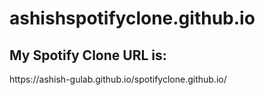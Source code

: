 # ashishspotifyclone.github.io
<h2>My Spotify Clone URL is:</h2>
https://ashish-gulab.github.io/spotifyclone.github.io/

